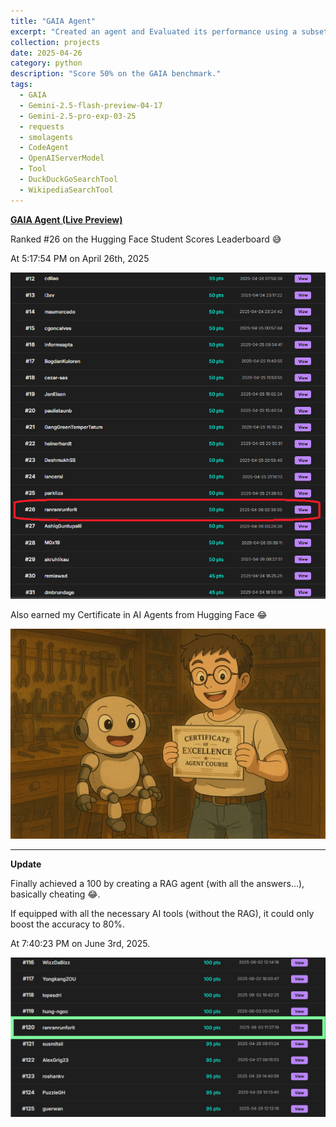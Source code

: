 ```yaml
---
title: "GAIA Agent"
excerpt: "Created an agent and Evaluated its performance using a subset of the level 1 questions of the validation set from GAIA. <br/><img src='/images/gaia.png'>"
collection: projects
date: 2025-04-26
category: python
description: "Score 50% on the GAIA benchmark."
tags:
  - GAIA
  - Gemini-2.5-flash-preview-04-17 
  - Gemini-2.5-pro-exp-03-25
  - requests
  - smolagents
  - CodeAgent
  - OpenAIServerModel
  - Tool
  - DuckDuckGoSearchTool
  - WikipediaSearchTool
---
```



**[GAIA Agent (Live Preview)](https://github.com/ranranrunforit/GAIA-Agent/tree/main)**

Ranked #26 on the Hugging Face Student Scores Leaderboard 😅

At 5:17:54 PM on April 26th, 2025

 ![image](/images/Rank.png)


Also earned my Certificate in AI Agents from Hugging Face 😂
 
 ![image2](/images/congrats.png)

---

**Update**

Finally achieved a 100 by creating a RAG agent (with all the answers...), basically cheating 😂.

If equipped with all the necessary AI tools (without the RAG), it could only boost the accuracy to 80%.

At 7:40:23 PM on June 3rd, 2025.

 ![image](/images/Rank2.png)




